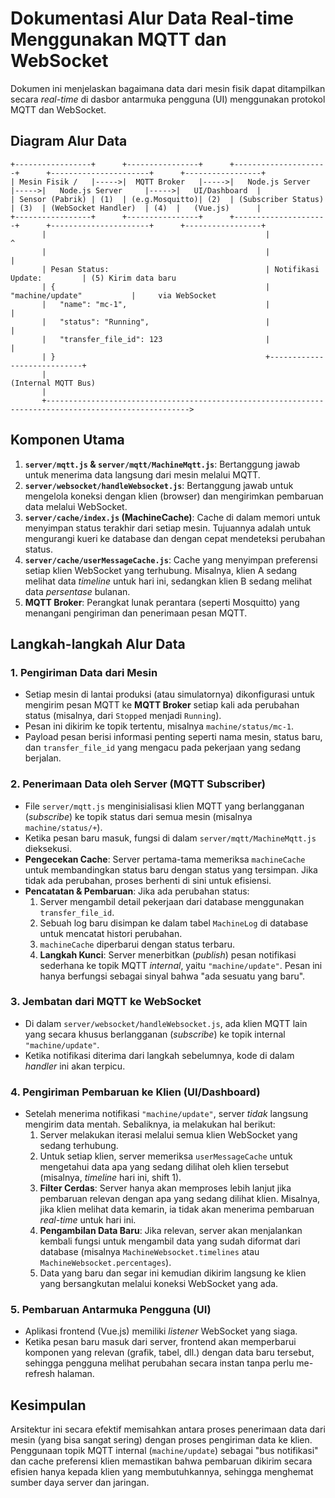 # Dokumentasi Alur Data Real-time Menggunakan MQTT dan WebSocket

Dokumen ini menjelaskan bagaimana data dari mesin fisik dapat ditampilkan secara *real-time* di dasbor antarmuka pengguna (UI) menggunakan protokol MQTT dan WebSocket.

## Diagram Alur Data

```
+-----------------+      +----------------+      +---------------------+      +----------------------+      +-----------------+
| Mesin Fisik /   |----->|  MQTT Broker   |----->|   Node.js Server    |----->|   Node.js Server     |----->|   UI/Dashboard  |
| Sensor (Pabrik) | (1)  | (e.g.Mosquitto)| (2)  | (Subscriber Status) | (3)  | (WebSocket Handler)  | (4)  |   (Vue.js)      |
+-----------------+      +----------------+      +---------------------+      +----------------------+      +-----------------+
       |                                                 |                            ^
       |                                                 |                            |
       | Pesan Status:                                   | Notifikasi Update:         | (5) Kirim data baru
       | {                                               | "machine/update"           |     via WebSocket
       |   "name": "mc-1",                               |                            |
       |   "status": "Running",                          |                            |
       |   "transfer_file_id": 123                       |                            |
       | }                                               +----------------------------+
       |                                                      (Internal MQTT Bus)
       |
       +------------------------------------------------------------------------------------------------------>
```

## Komponen Utama

1.  **`server/mqtt.js` & `server/mqtt/MachineMqtt.js`**: Bertanggung jawab untuk menerima data langsung dari mesin melalui MQTT.
2.  **`server/websocket/handleWebsocket.js`**: Bertanggung jawab untuk mengelola koneksi dengan klien (browser) dan mengirimkan pembaruan data melalui WebSocket.
3.  **`server/cache/index.js` (MachineCache)**: Cache di dalam memori untuk menyimpan status terakhir dari setiap mesin. Tujuannya adalah untuk mengurangi kueri ke database dan dengan cepat mendeteksi perubahan status.
4.  **`server/cache/userMessageCache.js`**: Cache yang menyimpan preferensi setiap klien WebSocket yang terhubung. Misalnya, klien A sedang melihat data *timeline* untuk hari ini, sedangkan klien B sedang melihat data *persentase* bulanan.
5.  **MQTT Broker**: Perangkat lunak perantara (seperti Mosquitto) yang menangani pengiriman dan penerimaan pesan MQTT.

## Langkah-langkah Alur Data

### 1. Pengiriman Data dari Mesin

-   Setiap mesin di lantai produksi (atau simulatornya) dikonfigurasi untuk mengirim pesan MQTT ke **MQTT Broker** setiap kali ada perubahan status (misalnya, dari `Stopped` menjadi `Running`).
-   Pesan ini dikirim ke topik tertentu, misalnya `machine/status/mc-1`.
-   Payload pesan berisi informasi penting seperti nama mesin, status baru, dan `transfer_file_id` yang mengacu pada pekerjaan yang sedang berjalan.

### 2. Penerimaan Data oleh Server (MQTT Subscriber)

-   File `server/mqtt.js` menginisialisasi klien MQTT yang berlangganan (*subscribe*) ke topik status dari semua mesin (misalnya `machine/status/+`).
-   Ketika pesan baru masuk, fungsi di dalam `server/mqtt/MachineMqtt.js` dieksekusi.
-   **Pengecekan Cache**: Server pertama-tama memeriksa `machineCache` untuk membandingkan status baru dengan status yang tersimpan. Jika tidak ada perubahan, proses berhenti di sini untuk efisiensi.
-   **Pencatatan & Pembaruan**: Jika ada perubahan status:
    1.  Server mengambil detail pekerjaan dari database menggunakan `transfer_file_id`.
    2.  Sebuah log baru disimpan ke dalam tabel `MachineLog` di database untuk mencatat histori perubahan.
    3.  `machineCache` diperbarui dengan status terbaru.
    4.  **Langkah Kunci**: Server menerbitkan (*publish*) pesan notifikasi sederhana ke topik MQTT *internal*, yaitu `"machine/update"`. Pesan ini hanya berfungsi sebagai sinyal bahwa "ada sesuatu yang baru".

### 3. Jembatan dari MQTT ke WebSocket

-   Di dalam `server/websocket/handleWebsocket.js`, ada klien MQTT lain yang secara khusus berlangganan (*subscribe*) ke topik internal `"machine/update"`.
-   Ketika notifikasi diterima dari langkah sebelumnya, kode di dalam *handler* ini akan terpicu.

### 4. Pengiriman Pembaruan ke Klien (UI/Dashboard)

-   Setelah menerima notifikasi `"machine/update"`, server *tidak* langsung mengirim data mentah. Sebaliknya, ia melakukan hal berikut:
    1.  Server melakukan iterasi melalui semua klien WebSocket yang sedang terhubung.
    2.  Untuk setiap klien, server memeriksa `userMessageCache` untuk mengetahui data apa yang sedang dilihat oleh klien tersebut (misalnya, *timeline* hari ini, shift 1).
    3.  **Filter Cerdas**: Server hanya akan memproses lebih lanjut jika pembaruan relevan dengan apa yang sedang dilihat klien. Misalnya, jika klien melihat data kemarin, ia tidak akan menerima pembaruan *real-time* untuk hari ini.
    4.  **Pengambilan Data Baru**: Jika relevan, server akan menjalankan kembali fungsi untuk mengambil data yang sudah diformat dari database (misalnya `MachineWebsocket.timelines` atau `MachineWebsocket.percentages`).
    5.  Data yang baru dan segar ini kemudian dikirim langsung ke klien yang bersangkutan melalui koneksi WebSocket yang ada.

### 5. Pembaruan Antarmuka Pengguna (UI)

-   Aplikasi frontend (Vue.js) memiliki *listener* WebSocket yang siaga.
-   Ketika pesan baru masuk dari server, frontend akan memperbarui komponen yang relevan (grafik, tabel, dll.) dengan data baru tersebut, sehingga pengguna melihat perubahan secara instan tanpa perlu me-refresh halaman.

## Kesimpulan

Arsitektur ini secara efektif memisahkan antara proses penerimaan data dari mesin (yang bisa sangat sering) dengan proses pengiriman data ke klien. Penggunaan topik MQTT internal (`machine/update`) sebagai "bus notifikasi" dan cache preferensi klien memastikan bahwa pembaruan dikirim secara efisien hanya kepada klien yang membutuhkannya, sehingga menghemat sumber daya server dan jaringan.
